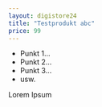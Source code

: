 ```yaml
---
layout: digistore24
title: "Testprodukt abc"
price: 99
---
```

<ul><li>Punkt 1...</li>
<li>Punkt 2...</li>
<li>Punkt 3...</li>
<li>usw.</li>
</ul><p>Lorem Ipsum</p>
<p>&#xA0;</p>
